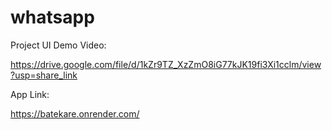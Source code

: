 # whatsapp

Project UI Demo Video:

https://drive.google.com/file/d/1kZr9TZ_XzZmO8iG77kJK19fi3Xi1cclm/view?usp=share_link

App Link:

https://batekare.onrender.com/
